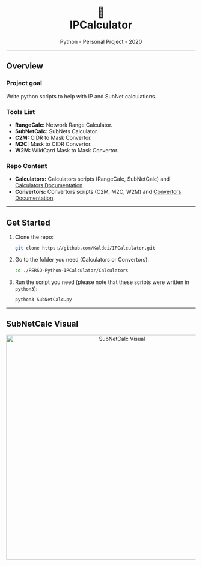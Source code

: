 <h1 align="center">🧮</br>IPCalculator</h1>
<p align="center">
  Python - Personal Project - 2020
</p>


---
## Overview
### Project goal 
Write python scripts to help with IP and SubNet calculations.

### Tools List
* **RangeCalc:** Network Range Calculator.
* **SubNetCalc:** SubNets Calculator.
* **C2M:** CIDR to Mask Convertor.
* **M2C:** Mask to CIDR Convertor.
* **W2M:** WildCard Mask to Mask Convertor.

### Repo Content
* **Calculators:** Calculators scripts (RangeCalc, SubNetCalc) and [Calculators Documentation](https://github.com/Kaldei/IPCalculator/blob/master/Calculators/README.md). 
* **Convertors:** Convertors scripts (C2M, M2C, W2M) and [Convertors Documentation](https://github.com/Kaldei/IPCalculator/blob/master/Convertors/README.md).


---
## Get Started
1. Clone the repo:
    ```sh
    git clone https://github.com/Kaldei/IPCalculator.git
    ```
2. Go to the folder you need (Calculators or Convertors):
    ```sh
    cd ./PERSO-Python-IPCalculator/Calculators
    ```
3. Run the script you need (please note that these scripts were written in `python3`):
    ```sh
    python3 SubNetCalc.py
    ```


---
## SubNetCalc Visual
<p align="center">
  <img src="https://i.ibb.co/d0bdhSk/Sub-Net-Calc-Visual.png" alt="SubNetCalc Visual" width="600">
</p>
